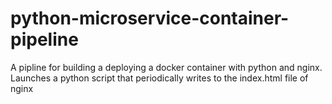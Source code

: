 # python-microservice-container-pipeline
A pipline for building a deploying a docker container with python and nginx. Launches a python script that periodically writes to the index.html file of nginx

